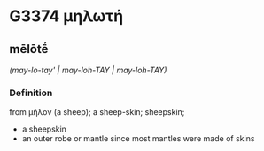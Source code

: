 # G3374 μηλωτή

## mēlōtḗ

_(may-lo-tay' | may-loh-TAY | may-loh-TAY)_

### Definition

from μῆλον (a sheep); a sheep-skin; sheepskin; 

- a sheepskin
- an outer robe or mantle since most mantles were made of skins
